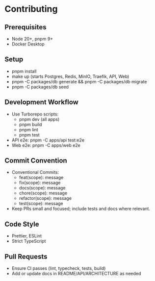 # Contributing

## Prerequisites
- Node 20+, pnpm 9+
- Docker Desktop

## Setup
- pnpm install
- make up (starts Postgres, Redis, MinIO, Traefik, API, Web)
- pnpm -C packages/db generate && pnpm -C packages/db migrate
- pnpm -C packages/db seed

## Development Workflow
- Use Turborepo scripts:
  - pnpm dev (all apps)
  - pnpm build
  - pnpm lint
  - pnpm test
- API e2e: pnpm -C apps/api test:e2e
- Web e2e: pnpm -C apps/web e2e

## Commit Convention
- Conventional Commits:
  - feat(scope): message
  - fix(scope): message
  - docs(scope): message
  - chore(scope): message
  - refactor(scope): message
  - test(scope): message
- Keep PRs small and focused; include tests and docs where relevant.

## Code Style
- Prettier, ESLint
- Strict TypeScript

## Pull Requests
- Ensure CI passes (lint, typecheck, tests, build)
- Add or update docs in README/API/ARCHITECTURE as needed

